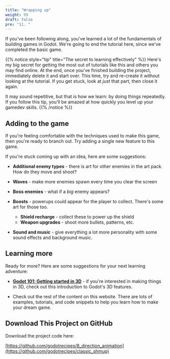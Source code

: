 ```yaml
---
title: "Wrapping up"
weight: 99
draft: false
pre: "11. "
---
```


If you've been following along, you've learned a lot of the fundamentals of building games in Godot. We're going to end the tutorial here, since we've completed the basic game.

{{% notice style="tip" title="The secret to learning effectively" %}}
Here's my big secret for getting the most out of tutorials like this and others you may find online. At the end, once you've finished building the project, immediately delete it and start over. This time, try and re-create it without looking at the tutorial. If you get stuck, look at *just* that part, then close it again.

It may sound repetitive, but that is how we learn: by doing things repeatedly. If you follow this tip, you'll be amazed at how quickly you level up your gamedev skills.
{{% /notice %}}

## Adding to the game

If you're feeling comfortable with the techniques used to make this game, then you're ready to branch out. Try adding a single new feature to this game.

If you're stuck coming up with an idea, here are some suggestions:

* **Additional enemy types** - there is art for other enemies in the art pack. How do they move and shoot?

* **Waves** - make more enemies spawn every time you clear the screen
* **Boss enemies** - what if a *big* enemy appears?
* **Boosts** - powerups could appear for the player to collect. There's some art for those too.
    * **Shield recharge** - collect these to power up the shield
    * **Weapon upgrades** - shoot more bullets, patterns, etc.
* **Sound and music** - give everything a lot more personality with some sound effects and background music.

## Learning more

Ready for more? Here are some suggestions for your next learning adventure:

* [**Godot 101: Getting started in 3D**]() - if you're interested in making things in 3D, check out this introduction to Godot's 3D features.

* Check out the rest of the content on this website. There are lots of examples, tutorials, and code snippets to help you learn how to make your dream game.


## <i class="fas fa-code-branch"></i> Download This Project on <i class='fab fa-github'></i> GitHub

Download the project code here:

[https://github.com/godotrecipes/8_direction_animation](https://github.com/godotrecipes/classic_shmup)
